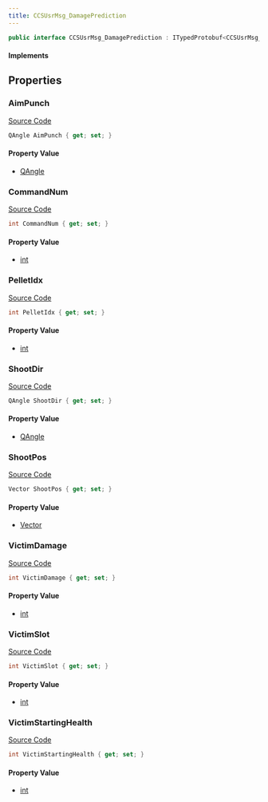 ```yaml
---
title: CCSUsrMsg_DamagePrediction
---
```


```csharp
public interface CCSUsrMsg_DamagePrediction : ITypedProtobuf<CCSUsrMsg_DamagePrediction>, INativeHandle, INetMessage<CCSUsrMsg_DamagePrediction>, IDisposable
```

#### Implements

## Properties

### AimPunch

[Source Code](https://github.com/swiftly-solution/swiftlys2/blob/main/managed/src/SwiftlyS2.Generated/Protobufs/Interfaces/CCSUsrMsg_DamagePrediction.cs#L39)

```csharp
QAngle AimPunch { get; set; }
```

#### Property Value

- [QAngle](/docs/api/shared/natives/qangle)

### CommandNum

[Source Code](https://github.com/swiftly-solution/swiftlys2/blob/main/managed/src/SwiftlyS2.Generated/Protobufs/Interfaces/CCSUsrMsg_DamagePrediction.cs#L18)

```csharp
int CommandNum { get; set; }
```

#### Property Value

- [int](https://learn.microsoft.com/dotnet/api/system.int32)

### PelletIdx

[Source Code](https://github.com/swiftly-solution/swiftlys2/blob/main/managed/src/SwiftlyS2.Generated/Protobufs/Interfaces/CCSUsrMsg_DamagePrediction.cs#L21)

```csharp
int PelletIdx { get; set; }
```

#### Property Value

- [int](https://learn.microsoft.com/dotnet/api/system.int32)

### ShootDir

[Source Code](https://github.com/swiftly-solution/swiftlys2/blob/main/managed/src/SwiftlyS2.Generated/Protobufs/Interfaces/CCSUsrMsg_DamagePrediction.cs#L36)

```csharp
QAngle ShootDir { get; set; }
```

#### Property Value

- [QAngle](/docs/api/shared/natives/qangle)

### ShootPos

[Source Code](https://github.com/swiftly-solution/swiftlys2/blob/main/managed/src/SwiftlyS2.Generated/Protobufs/Interfaces/CCSUsrMsg_DamagePrediction.cs#L33)

```csharp
Vector ShootPos { get; set; }
```

#### Property Value

- [Vector](/docs/api/shared/natives/vector)

### VictimDamage

[Source Code](https://github.com/swiftly-solution/swiftlys2/blob/main/managed/src/SwiftlyS2.Generated/Protobufs/Interfaces/CCSUsrMsg_DamagePrediction.cs#L30)

```csharp
int VictimDamage { get; set; }
```

#### Property Value

- [int](https://learn.microsoft.com/dotnet/api/system.int32)

### VictimSlot

[Source Code](https://github.com/swiftly-solution/swiftlys2/blob/main/managed/src/SwiftlyS2.Generated/Protobufs/Interfaces/CCSUsrMsg_DamagePrediction.cs#L24)

```csharp
int VictimSlot { get; set; }
```

#### Property Value

- [int](https://learn.microsoft.com/dotnet/api/system.int32)

### VictimStartingHealth

[Source Code](https://github.com/swiftly-solution/swiftlys2/blob/main/managed/src/SwiftlyS2.Generated/Protobufs/Interfaces/CCSUsrMsg_DamagePrediction.cs#L27)

```csharp
int VictimStartingHealth { get; set; }
```

#### Property Value

- [int](https://learn.microsoft.com/dotnet/api/system.int32)


